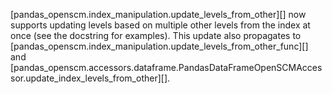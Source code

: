[pandas_openscm.index_manipulation.update_levels_from_other][] now supports updating levels based on multiple other levels from the index at once (see the docstring for examples).
This update also propagates to [pandas_openscm.index_manipulation.update_levels_from_other_func][] and [pandas_openscm.accessors.dataframe.PandasDataFrameOpenSCMAccessor.update_index_levels_from_other][].
